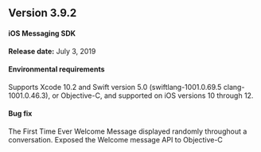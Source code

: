 ## Version 3.9.2
#### iOS Messaging SDK

**Release date:** July 3, 2019

#### Environmental requirements

Supports Xcode 10.2 and Swift version 5.0 (swiftlang-1001.0.69.5 clang-1001.0.46.3), or Objective-C, and supported on iOS versions 10 through 12.

#### Bug fix
The First Time Ever Welcome Message displayed randomly throughout a conversation.  Exposed the Welcome message API to Objective-C
